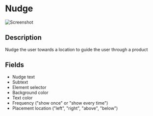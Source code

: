 # Nudge

![Screenshot](https://github.com/optimizely/extension-library/blob/master/Extensions/Editor%20Extensions/Nudge/screenshot.gif)

## Description

Nudge the user towards a location to guide the user through a product

## Fields

* Nudge text
* Subtext
* Element selector
* Background color
* Text color
* Frequency ("show once" or "show every time")
* Placement location ("left", "right", "above", "below")

